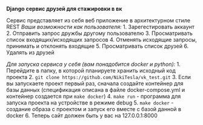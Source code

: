 **Django сервис друзей для стажировки в вк**

Сервис представляет из себя веб приложение в архитектурном стиле REST
_Ваши возможности как пользователя:_
    1. Зарегестировать аккаунт
    2. Отправить запрос дружбы другому пользователю
    3. Просматривать список входящих/исходящих запросов
    4. Отменять исходящие запросы, принимать и отклонять входящие
    5. Просматривать список друзей
    6. Удалять из друзей

_Для запуска сервиса у себя (вам понадобится docker и python):_
    1. Перейдите в папку, в которой планируете хранить исходный код проекта
    2. `git clone https://github.com/NikiTesla/vk_test.git`
    3. Если вы запускаете проект первый раз, сначала создайте контейнер для базы данных
        (спецификация описана в файле docker-compose.yml и контейнер создается при `make docker`)
    4. `make run` - программа для запуска проекта на устройстве в режиме debug
    5. `make docker` - создание образа с проектом и запуск его вместе с базой данной в docker
    6. Теперь сайт должен быть у вас на 127.0.0.1:8000
